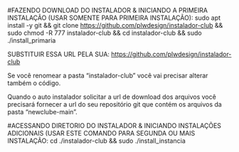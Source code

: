 #FAZENDO DOWNLOAD DO INSTALADOR & INICIANDO A PRIMEIRA INSTALAÇÃO (USAR SOMENTE PARA PRIMEIRA INSTALAÇÃO):
sudo apt install -y git && git clone https://github.com/plwdesign/instalador-club && sudo chmod -R 777 instalador-club && cd instalador-club && sudo ./install_primaria

SUBSTITUIR ESSA URL PELA SUA: https://github.com/plwdesign/instalador-club

Se você renomear a pasta “instalador-club” você vai precisar alterar também o código.

Quando o auto instalador solicitar a url de download dos arquivos você precisará fornecer a url do seu repositório git que contém os arquivos da pasta “newclube-main”.


#ACESSANDO DIRETORIO DO INSTALADOR & INICIANDO INSTALAÇÕES ADICIONAIS (USAR ESTE COMANDO PARA SEGUNDA OU MAIS INSTALAÇÃO:
cd ./instalador-club && sudo ./install_instancia

